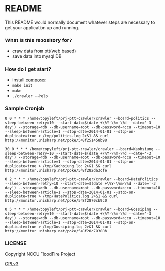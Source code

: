 # README #

This README would normally document whatever steps are necessary to get your application up and running.

### What is this repository for? ###

* craw data from ptt(web based)
* save data into mysql DB

### How do I get start? ###

* install [composer](https://getcomposer.org/)
* `make init`
* `make`
* `./crawler --help`


### Sample Cronjob ###

```
0 0 * * * /home/copyleft/prj-ptt-crawler/crawler --board=politics --sleep-between-retry=10 --start-date=$(date +\%Y-\%m-\%d --date='-3 day') --storage=rdb --db-username=root --db-password=nccu --timeout=10 --sleep-between-article=1 --stop-date=2014-01-01 --stop-on-duplicate=true > /tmp/politics.log 2>&1 && curl http://monitor.unisharp.net/poke/548f251458b98

30 0 * * * /home/copyleft/prj-ptt-crawler/crawler --board=Kaohsiung --sleep-between-retry=10 --start-date=$(date +\%Y-\%m-\%d --date='-3 day') --storage=rdb --db-username=root --db-password=nccu --timeout=10 --sleep-between-article=1 --stop-date=2014-01-01 --stop-on-duplicate=true > /tmp/Kaohsiung.log 2>&1 && curl http://monitor.unisharp.net/poke/548f282da3cfe

0 2 * * * /home/copyleft/prj-ptt-crawler/crawler --board=HatePolitics --sleep-between-retry=10 --start-date=$(date +\%Y-\%m-\%d --date='-3 day') --storage=rdb --db-username=root --db-password=nccu --timeout=10 --sleep-between-article=1 --stop-date=2014-01-01 --stop-on-duplicate=true > /tmp/HatePolitics.log 2>&1 && curl http://monitor.unisharp.net/poke/548f2870cb9c0

0 5 * * * /home/copyleft/prj-ptt-crawler/crawler --board=Gossiping --sleep-between-retry=10 --start-date=$(date +\%Y-\%m-\%d --date='-3 day') --storage=rdb --db-username=root --db-password=nccu --timeout=10 --sleep-between-article=1 --stop-date=2014-01-01 --stop-on-duplicate=true > /tmp/Gossiping.log 2>&1 && curl http://monitor.unisharp.net/poke/548f28c79380b
```


### LICENSE

Copyright NCCU FloodFire Project

[GPLv3](http://www.gnu.org/licenses/gpl.txt)
